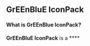 ## GrEEnBluE IconPack
#### What is GrEEnBlue IconPack?
__<bold>GrEEnBluE IconPack</bold>__ is a ****
